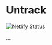 # Untrack

[![Netlify Status](https://api.netlify.com/api/v1/badges/7a8124e0-13fb-47b3-a194-531e1095ba7c/deploy-status)](https://app.netlify.com/sites/untrack/deploys)

...
